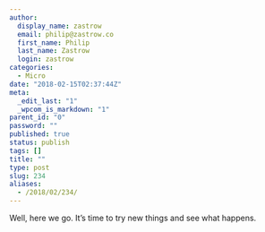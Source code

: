 ```yaml
---
author:
  display_name: zastrow
  email: philip@zastrow.co
  first_name: Philip
  last_name: Zastrow
  login: zastrow
categories:
  - Micro
date: "2018-02-15T02:37:44Z"
meta:
  _edit_last: "1"
  _wpcom_is_markdown: "1"
parent_id: "0"
password: ""
published: true
status: publish
tags: []
title: ""
type: post
slug: 234
aliases:
  - /2018/02/234/
---
```

<p>Well, here we go. It’s time to try new things and see what happens.</p>
